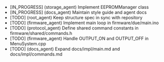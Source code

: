 - [IN_PROGRESS] (storage_agent) Implement EEPROMManager class
- [IN_PROGRESS] (docs_agent) Maintain style guide and agent docs
- [TODO] (root_agent) Keep structure spec in sync with repository
- [TODO] (firmware_agent) Implement main loop in firmware/due/main.ino
- [TODO] (protocol_agent) Define shared command constants in firmware/shared/commands.h
- [TODO] (firmware_agent) Handle OUTPUT_ON and OUTPUT_OFF in MenuSystem.cpp
- [TODO] (docs_agent) Expand docs/impl/main.md and docs/impl/commands.md
